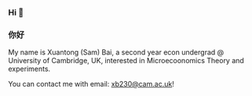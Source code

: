 ### Hi 👋
### 你好

My name is Xuantong (Sam) Bai, a second year econ undergrad @ University of Cambridge, UK, interested in Microecoonomics Theory and experiments.

You can contact me with email: [xb230@cam.ac.uk](mailto:xb230@cam.ac.uk)!
